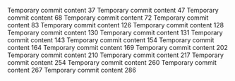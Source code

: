 Temporary commit content 37
Temporary commit content 47
Temporary commit content 68
Temporary commit content 72
Temporary commit content 83
Temporary commit content 126
Temporary commit content 128
Temporary commit content 130
Temporary commit content 131
Temporary commit content 143
Temporary commit content 154
Temporary commit content 164
Temporary commit content 169
Temporary commit content 202
Temporary commit content 210
Temporary commit content 217
Temporary commit content 254
Temporary commit content 260
Temporary commit content 267
Temporary commit content 286
